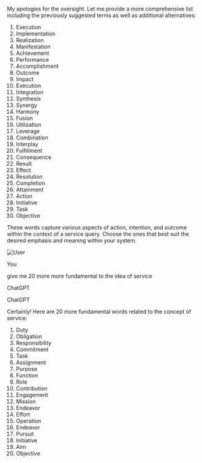 My apologies for the oversight. Let me provide a more comprehensive list including the previously suggested terms as well as additional alternatives:

1. Execution
2. Implementation
3. Realization
4. Manifestation
5. Achievement
6. Performance
7. Accomplishment
8. Outcome
9. Impact
10. Execution
11. Integration
12. Synthesis
13. Synergy
14. Harmony
15. Fusion
16. Utilization
17. Leverage
18. Combination
19. Interplay
20. Fulfillment
21. Consequence
22. Result
23. Effect
24. Resolution
25. Completion
26. Attainment
27. Action
28. Initiative
29. Task
30. Objective

These words capture various aspects of action, intention, and outcome within the context of a service query. Choose the ones that best suit the desired emphasis and meaning within your system.

![User](https://lh3.googleusercontent.com/a/ALm5wu33mxGlMLehXhyisDRTw-61ywGLIGDemoylUtri86M=s96-c)

You

give me 20 more more fundamental to the idea of service

ChatGPT

ChatGPT

Certainly! Here are 20 more fundamental words related to the concept of service:

1. Duty
2. Obligation
3. Responsibility
4. Commitment
5. Task
6. Assignment
7. Purpose
8. Function
9. Role
10. Contribution
11. Engagement
12. Mission
13. Endeavor
14. Effort
15. Operation
16. Endeavor
17. Pursuit
18. Initiative
19. Aim
20. Objective
